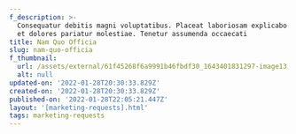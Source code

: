 ```yaml
---
f_description: >-
  Consequatur debitis magni voluptatibus. Placeat laboriosam explicabo molestias
  et dolores pariatur molestiae. Tenetur assumenda occaecati 
title: Nam Quo Officia
slug: nam-quo-officia
f_thumbnail:
  url: /assets/external/61f45268f6a9991b46fbdf30_1643401831297-image13.jpg
  alt: null
updated-on: '2022-01-28T20:30:33.829Z'
created-on: '2022-01-28T20:30:33.829Z'
published-on: '2022-01-28T22:05:21.447Z'
layout: '[marketing-requests].html'
tags: marketing-requests
---
```



